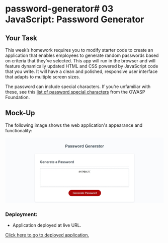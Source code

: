 # password-generator# 03 JavaScript: Password Generator

## Your Task

This week’s homework requires you to modify starter code to create an application that enables employees to generate random passwords based on criteria that they’ve selected. This app will run in the browser and will feature dynamically updated HTML and CSS powered by JavaScript code that you write. It will have a clean and polished, responsive user interface that adapts to multiple screen sizes.

The password can include special characters. If you’re unfamiliar with these, see this [list of password special characters](https://www.owasp.org/index.php/Password_special_characters) from the OWASP Foundation.



## Mock-Up

The following image shows the web application's appearance and functionality:

![The Password Generator application displays a red button to "Generate Password".](./Assets/password.jpeg)


### Deployment: 

* Application deployed at live URL.

[Click here to go to deployed application.](https://behnoosh93.github.io/Professional-Portfolio/ )
